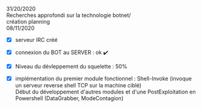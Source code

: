 
31/20/2020</br>
Recherches approfondi sur la technologie botnet/ </br>
création planning </br>
08/11/2020</br>
  - [x] serveur IRC créé</br>
  - [x] connexion du BOT au SERVER : ok :heavy_check_mark:</br>
  - [x] Niveau du dévleppement du squelette : 50%</br>
  - [x] implémentation du premier module fonctionnel : Shell-Invoke (invoque un serveur reverse shell TCP sur la machine ciblé)</br>
Début du développement d'autres modules et d'une PostExploitation en Powershell (DataGrabber, ModeContagion)</br>
  
